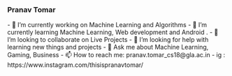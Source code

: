 ### Pranav Tomar

<!--
**Mystery01092000/Mystery01092000** is a ✨ _special_ ✨ repository because its `README.md` (this file) appears on your GitHub profile.
--!>

- 🔭 I’m currently working on Machine Learning and Algorithms
- 🌱 I’m currently learning Machine Learning, Web development and Android .
- 👯 I’m looking to collaborate on Live Projects
- 🤔 I’m looking for help with learning new things and projects 
- 💬 Ask me about Machine Learning, Gaming, Business
- 📫 How to reach me: pranav.tomar_cs18@gla.ac.in                     
- ig : https://www.instagram.com/thisispranavtomar/

